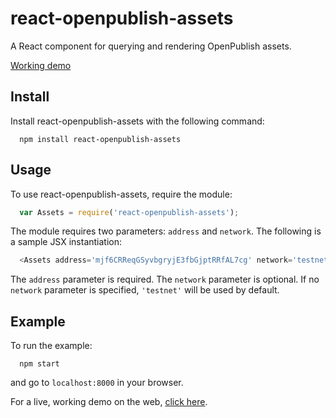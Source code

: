 # react-openpublish-assets

A React component for querying and rendering OpenPublish assets.

[Working demo](http://react-openpublish-assets.herokuapp.com)

## Install

Install react-openpublish-assets with the following command:
```
  npm install react-openpublish-assets
```

## Usage

To use react-openpublish-assets, require the module:
```javascript
  var Assets = require('react-openpublish-assets');
```
The module requires two parameters: ``` address ``` and ``` network ```.
The following is a sample JSX instantiation:
```javascript
  <Assets address='mjf6CRReqGSyvbgryjE3fbGjptRRfAL7cg' network='testnet' />
```
The ``` address ``` parameter is required. The ``` network ``` parameter is optional. If no ``` network ``` parameter is specified, ``` 'testnet' ``` will be used by default.

## Example

To run the example:
```
  npm start
```
and go to ```localhost:8000``` in your browser.

For a live, working demo on the web, [click here](http://react-openpublish-assets.herokuapp.com).